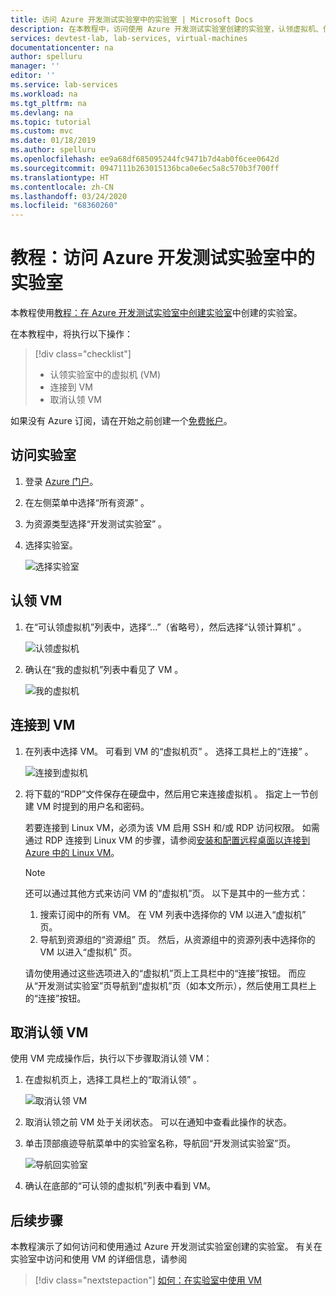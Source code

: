 ```yaml
---
title: 访问 Azure 开发测试实验室中的实验室 | Microsoft Docs
description: 在本教程中，访问使用 Azure 开发测试实验室创建的实验室，认领虚拟机、使用它们然后取消认领。
services: devtest-lab, lab-services, virtual-machines
documentationcenter: na
author: spelluru
manager: ''
editor: ''
ms.service: lab-services
ms.workload: na
ms.tgt_pltfrm: na
ms.devlang: na
ms.topic: tutorial
ms.custom: mvc
ms.date: 01/18/2019
ms.author: spelluru
ms.openlocfilehash: ee9a68df685095244fc9471b7d4ab0f6cee0642d
ms.sourcegitcommit: 0947111b263015136bca0e6ec5a8c570b3f700ff
ms.translationtype: HT
ms.contentlocale: zh-CN
ms.lasthandoff: 03/24/2020
ms.locfileid: "68360260"
---
```

# <a name="tutorial-access-a-lab-in-azure-devtest-labs"></a>教程：访问 Azure 开发测试实验室中的实验室
本教程使用[教程：在 Azure 开发测试实验室中创建实验室](tutorial-create-custom-lab.md)中创建的实验室。

在本教程中，将执行以下操作：

> [!div class="checklist"]
> * 认领实验室中的虚拟机 (VM)
> * 连接到 VM
> * 取消认领 VM

如果没有 Azure 订阅，请在开始之前创建一个[免费帐户](https://azure.microsoft.com/free/)。

## <a name="access-the-lab"></a>访问实验室

1. 登录 [Azure 门户](https://portal.azure.com)。
2. 在左侧菜单中选择“所有资源”  。 
3. 为资源类型选择“开发测试实验室”  。 
4. 选择实验室。 

    ![选择实验室](./media/tutorial-use-custom-lab/search-for-select-custom-lab.png)

## <a name="claim-a-vm"></a>认领 VM

1. 在“可认领虚拟机”列表中，选择“...”（省略号），然后选择“认领计算机”    。

    ![认领虚拟机](./media/tutorial-use-custom-lab/claim-virtual-machine.png)
1. 确认在“我的虚拟机”列表中看见了 VM  。

    ![我的虚拟机](./media/tutorial-use-custom-lab/my-virtual-machines.png)

## <a name="connect-to-the-vm"></a>连接到 VM

1. 在列表中选择 VM。 可看到 VM 的“虚拟机页”  。 选择工具栏上的“连接”  。

    ![连接到虚拟机](./media/tutorial-use-custom-lab/connect-button.png)
2. 将下载的“RDP”文件保存在硬盘中，然后用它来连接虚拟机  。 指定上一节创建 VM 时提到的用户名和密码。 

    若要连接到 Linux VM，必须为该 VM 启用 SSH 和/或 RDP 访问权限。 如需通过 RDP 连接到 Linux VM 的步骤，请参阅[安装和配置远程桌面以连接到 Azure 中的 Linux VM](../virtual-machines/linux/use-remote-desktop.md)。 

    > [!NOTE]
    > 还可以通过其他方式来访问 VM 的“虚拟机”页。 以下是其中的一些方式： 
    > 
    > 1. 搜索订阅中的所有 VM。 在 VM 列表中选择你的 VM 以进入“虚拟机”  页。
    > 2. 导航到资源组的“资源组”  页。 然后，从资源组中的资源列表中选择你的 VM 以进入“虚拟机”  页。 
    >
    > 请勿使用通过这些选项进入的“虚拟机”页上工具栏中的“连接”按钮。 而应从“开发测试实验室”页导航到“虚拟机”页（如本文所示），然后使用工具栏上的“连接”按钮。


## <a name="unclaim-the-vm"></a>取消认领 VM
使用 VM 完成操作后，执行以下步骤取消认领 VM： 

1. 在虚拟机页上，选择工具栏上的“取消认领”  。 

    ![取消认领 VM](./media/tutorial-use-custom-lab/unclaim-vm-menu.png)
1. 取消认领之前 VM 处于关闭状态。 可以在通知中查看此操作的状态。  
3. 单击顶部痕迹导航菜单中的实验室名称，导航回“开发测试实验室”页。 
    
    ![导航回实验室](./media/tutorial-use-custom-lab/breadcrumb-to-lab.png)
1. 确认在底部的“可认领的虚拟机”列表中看到 VM。 

    
## <a name="next-steps"></a>后续步骤
本教程演示了如何访问和使用通过 Azure 开发测试实验室创建的实验室。 有关在实验室中访问和使用 VM 的详细信息，请参阅 

> [!div class="nextstepaction"]
> [如何：在实验室中使用 VM](devtest-lab-add-vm.md)


